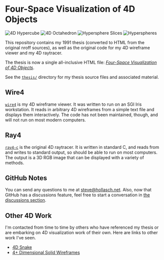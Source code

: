Four-Space Visualization of 4D Objects
========================================

![4D Hypercube](images/fig48-small.jpg)
![4D Octahedron](images/fig411-small.jpg)
![Hypersphere Slices](images/fig54a-small.jpg)
![Hyperspheres](images/fig54b-small.jpg)

This repository contains my 1991 thesis (converted to HTML from the original nroff sources), as well
as the original code for my 4D wireframe viewer and my 4D raytracer.

The thesis is now a single all-inclusive HTML file: [_Four-Space Visualization of 4D Objects_][].

See the [`thesis/`][] directory for my thesis source files and associated material.


Wire4
------
[`wire4`][] is my 4D wireframe viewer. It was written to run on an SGI Iris workstation. It
reads in arbitrary 4D wireframes from a simple text file and displays them interactively. The code
has not been maintained, though, and will not run on most modern computers.

Ray4
-----
[`ray4-c`][] is the original 4D raytracer. It is written in standard C, and reads from and writes to
standard output, so should be able to run on most computers. The output is a 3D RGB image that can
be displayed with a variety of methods.


GitHub Notes
-------------
You can send any questions to me at [steve@hollasch.net](mailto:steve@hollasch.net). Also, now that
GitHub has a discussions feature, feel free to start a conversation in [the discussions section][].


Other 4D Work
-------------
I'm contacted from time to time by others who have referenced my thesis or are embarking on 4D
visualization work of their own. Here are links to other work I've seen.

- [4D Snake](https://www.youtube.com/watch?v=8IUnqm8j4BE)
- [4+ Dimensional Solid Wireframes](http://utopian-aunt.surge.sh/)



[_Four-Space Visualization of 4D Objects_]: https://hollasch.github.io/ray4/Four-Space_Visualization_of_4D_Objects.html
[the discussions section]:                  https://github.com/hollasch/ray4/discussions/
[`ray4-c`]:                                 ray4-c/README.md
[`wire4`]:                                  wire4/README.md
[`thesis/`]:                                thesis/README.md
